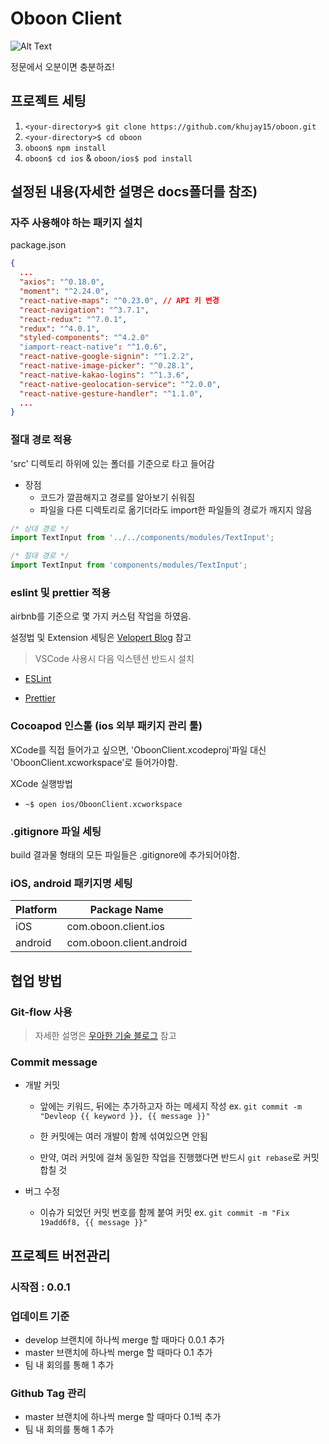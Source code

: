 # Oboon Client

![Alt Text](https://github.com/khujay15/react-native-kick-App/blob/master/docs/MAIN_PROCESS.gif)

정문에서 오분이면 충분하죠!

## 프로젝트 세팅

1. `<your-directory>$ git clone https://github.com/khujay15/oboon.git`
2. `<your-directory>$ cd oboon`
3. `oboon$ npm install`
4. `oboon$ cd ios` & `oboon/ios$ pod install`

## 설정된 내용(자세한 설명은 docs폴더를 참조)

### 자주 사용해야 하는 패키지 설치

package.json

```json
{
  ...
  "axios": "^0.18.0",
  "moment": "^2.24.0",
  "react-native-maps": "^0.23.0", // API 키 변경
  "react-navigation": "^3.7.1",
  "react-redux": "^7.0.1",
  "redux": "^4.0.1",
  "styled-components": "^4.2.0"
  "iamport-react-native": "^1.0.6",
  "react-native-google-signin": "^1.2.2",
  "react-native-image-picker": "^0.28.1",
  "react-native-kakao-logins": "^1.3.6",
  "react-native-geolocation-service": "^2.0.0",
  "react-native-gesture-handler": "^1.1.0",
  ...
}
```

### 절대 경로 적용

'src' 디렉토리 하위에 있는 폴더를 기준으로 타고 들어감

- 장점
  - 코드가 깔끔해지고 경로를 알아보기 쉬워짐
  - 파일을 다른 디렉토리로 옮기더라도 import한 파일들의 경로가 깨지지 않음

```javascript
/* 상대 경로 */
import TextInput from '../../components/modules/TextInput';

/* 절대 경로 */
import TextInput from 'components/modules/TextInput';
```

### eslint 및 prettier 적용

airbnb를 기준으로 몇 가지 커스텀 작업을 하였음.

설정법 및 Extension 세팅은 [Velopert Blog](https://velog.io/@velopert/eslint-and-prettier-in-react) 참고

> VSCode 사용시 다음 익스텐션 반드시 설치

- [ESLint](https://marketplace.visualstudio.com/itemdetails?itemName=dbaeumer.vscode-eslint)

- [Prettier](https://marketplace.visualstudio.com/itemdetails?itemName=esbenp.prettier-vscode)

### Cocoapod 인스톨 (ios 외부 패키지 관리 툴)

XCode를 직접 들어가고 싶으면, 'OboonClient.xcodeproj'파일 대신 'OboonClient.xcworkspace'로 들어가야함.

XCode 실행방법

- `~$ open ios/OboonClient.xcworkspace`

### .gitignore 파일 세팅

build 결과물 형태의 모든 파일들은 .gitignore에 추가되어야함.

### iOS, android 패키지명 세팅

| Platform | Package Name             |
| -------- | ------------------------ |
| iOS      | com.oboon.client.ios     |
| android  | com.oboon.client.android |

## 협업 방법

### Git-flow 사용

> 자세한 설명은 [우아한 기술 블로그](http://woowabros.github.io/experience/2017/10/30/baemin-mobile-git-branch-strategy.html) 참고

### Commit message

- 개발 커밋

  - 앞에는 키워드, 뒤에는 추가하고자 하는 메세지 작성
    ex. `git commit -m "Devleop {{ keyword }}, {{ message }}"`

  - 한 커밋에는 여러 개발이 함께 섞여있으면 안됨

  - 만약, 여러 커밋에 걸쳐 동일한 작업을 진행했다면 반드시 `git rebase`로 커밋 합칠 것

- 버그 수정

  - 이슈가 되었던 커밋 번호를 함께 붙여 커밋
    ex. `git commit -m "Fix 19add6f8, {{ message }}"`

## 프로젝트 버전관리

### 시작점 : 0.0.1

### 업데이트 기준

- develop 브랜치에 하나씩 merge 할 때마다 0.0.1 추가
- master 브랜치에 하나씩 merge 할 때마다 0.1 추가
- 팀 내 회의를 통해 1 추가

### Github Tag 관리

- master 브랜치에 하나씩 merge 할 때마다 0.1씩 추가
- 팀 내 회의를 통해 1 추가
